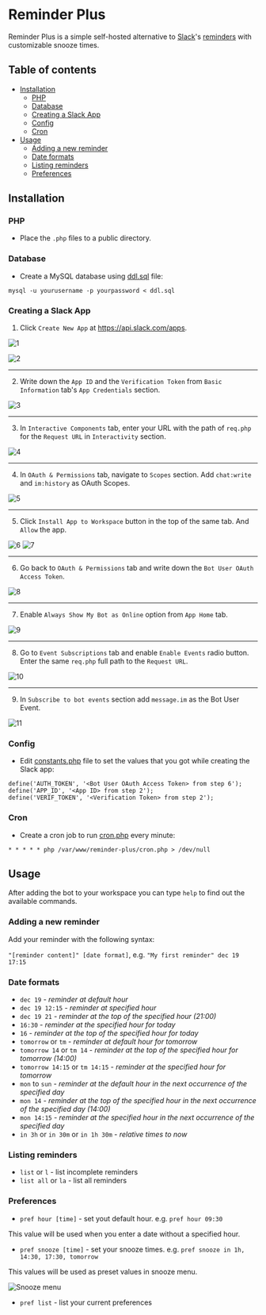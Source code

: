 # Reminder Plus

Reminder Plus is a simple self-hosted alternative to [Slack](http://slack.com)'s [reminders](https://slack.com/intl/en-tr/help/articles/208423427-Set-a-reminder) with customizable snooze times.

## Table of contents

  * [Installation](#installation)
    * [PHP](#php)
    * [Database](#database)
    * [Creating a Slack App](#creating-a-slack-app)
    * [Config](#config)
    * [Cron](#cron)
  * [Usage](#usage)
    * [Adding a new reminder](#adding-a-new-reminder)   
    * [Date formats](#date-formats)
    * [Listing reminders](#listing-reminders)
    * [Preferences](#preferences)

## Installation

### PHP

* Place the `.php` files to a public directory.

### Database

* Create a MySQL database using [ddl.sql](ddl.sql) file:

```
mysql -u yourusername -p yourpassword < ddl.sql
```

### Creating a Slack App

1. Click `Create New App` at https://api.slack.com/apps.

![1](tutorial/01.png)

![2](tutorial/02.png)

---

2. Write down the `App ID` and the `Verification Token` from `Basic Information` tab's `App Credentials` section.

![3](tutorial/03.png)

---

3. In `Interactive Components` tab, enter your URL with the path of `req.php` for the `Request URL` in `Interactivity` section.

![4](tutorial/04.png)

---

4. In `OAuth & Permissions` tab, navigate to `Scopes` section. Add `chat:write` and `im:history` as OAuth Scopes.

![5](tutorial/05.png)

---

5. Click `Install App to Workspace` button in the top of the same tab. And `Allow` the app.

![6](tutorial/06.png)
![7](tutorial/07.png)

---

6. Go back to `OAuth & Permissions` tab and write down the `Bot User OAuth Access Token`.

![8](tutorial/08.png)

---

7. Enable `Always Show My Bot as Online` option from `App Home` tab.

![9](tutorial/09.png)

---

8. Go to `Event Subscriptions` tab and enable `Enable Events` radio button. Enter the same `req.php` full path to the `Request URL`.

![10](tutorial/10.png)

---

9. In `Subscribe to bot events` section add `message.im` as the Bot User Event.

![11](tutorial/11.png)

### Config

* Edit [constants.php](constants.php) file to set the values that you got while creating the Slack app:

```
define('AUTH_TOKEN', '<Bot User OAuth Access Token> from step 6');
define('APP_ID', '<App ID> from step 2');
define('VERIF_TOKEN', '<Verification Token> from step 2');
```

### Cron

* Create a cron job to run [cron.php](cron.php) every minute:

```
* * * * * php /var/www/reminder-plus/cron.php > /dev/null
```


## Usage

After adding the bot to your workspace you can type `help` to find out the available commands.

### Adding a new reminder

Add your reminder with the following syntax:

`"[reminder content]" [date format]`, e.g. `"My first reminder" dec 19 17:15`


### Date formats

* `dec 19` - _reminder at default hour_
* `dec 19 12:15` - _reminder at specified hour_
* `dec 19 21` - _reminder at the top of the specified hour (21:00)_
* `16:30` - _reminder at the specified hour for today_
* `16` - _reminder at the top of the specified hour for today_
* `tomorrow` or `tm` - _reminder at default hour for tomorrow_
* `tomorrow 14` or `tm 14` - _reminder at the top of the specified hour for tomorrow (14:00)_
* `tomorrow 14:15` or `tm 14:15` - _reminder at the specified hour for tomorrow_
* `mon` to `sun` - _reminder at the default hour in the next occurrence of the specified day_
* `mon 14` - _reminder at the top of the specified hour in the next occurrence of the specified day (14:00)_
* `mon 14:15` - _reminder at the specified hour in the next occurrence of the specified day_
* `in 3h` or `in 30m` or `in 1h 30m` - _relative times to now_

### Listing reminders

* `list` or `l` - list incomplete reminders
* `list all` or `la` - list all reminders 


### Preferences

* `pref hour [time]` - set yout default hour. e.g. `pref hour 09:30`

This value will be used when you enter a date without a specified hour.

* `pref snooze [time]` - set your snooze times. e.g. `pref snooze in 1h, 14:30, 17:30, tomorrow`

This values will be used as preset values in snooze menu.

![Snooze menu](tutorial/snooze_menu.png)

* `pref list` - list your current preferences
